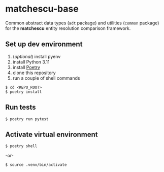 # matchescu-base
Common abstract data types (`adt` package) and utilities
(`common` package) for the **matchescu** entity resolution
comparison framework.

## Set up dev environment

1. (_optional_) install pyenv
2. install Python 3.11
3. install [Poetry](https://python-poetry.org)
4. clone this repository
5. run a couple of shell commands
```shell
$ cd <REPO_ROOT>
$ poetry install
```

## Run tests

```shell
$ poetry run pytest
```

## Activate virtual environment

```shell
$ poetry shell
```
-or-
```shell
$ source .venv/bin/activate
```
